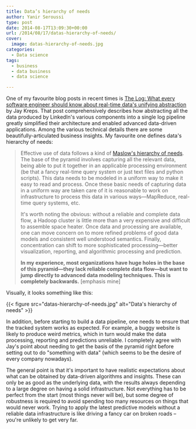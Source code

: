 ```yaml
---
title: Data’s hierarchy of needs
author: Yanir Seroussi
type: post
date: 2014-08-17T13:09:30+00:00
url: /2014/08/17/datas-hierarchy-of-needs/
cover:
  image: datas-hierarchy-of-needs.jpg
categories:
  - Data science
tags:
  - business
  - data business
  - data science

---
```

One of my favourite blog posts in recent times is <a href="http://engineering.linkedin.com/distributed-systems/log-what-every-software-engineer-should-know-about-real-time-datas-unifying">The Log: What every software engineer should know about real-time data's unifying abstraction</a> by Jay Kreps. That post comprehensively describes how abstracting all the data produced by LinkedIn's various components into a single log pipeline greatly simplified their architecture and enabled advanced data-driven applications. Among the various technical details there are some beautifully-articulated business insights. My favourite one defines data's hierarchy of needs:

> Effective use of data follows a kind of <a href="http://en.wikipedia.org/wiki/Maslow%27s_hierarchy_of_needs" target="_blank" rel="noopener">Maslow's hierarchy of needs</a>. The base of the pyramid involves capturing all the relevant data, being able to put it together in an applicable processing environment (be that a fancy real-time query system or just text files and python scripts). This data needs to be modeled in a uniform way to make it easy to read and process. Once these basic needs of capturing data in a uniform way are taken care of it is reasonable to work on infrastructure to process this data in various ways—MapReduce, real-time query systems, etc.
>
> It's worth noting the obvious: without a reliable and complete data flow, a Hadoop cluster is little more than a very expensive and difficult to assemble space heater. Once data and processing are available, one can move concern on to more refined problems of good data models and consistent well understood semantics. Finally, concentration can shift to more sophisticated processing—better visualization, reporting, and algorithmic processing and prediction.
>
> **In my experience, most organizations have huge holes in the base of this pyramid—they lack reliable complete data flow—but want to jump directly to advanced data modeling techniques. This is completely backwards.** [emphasis mine]

Visually, it looks something like this:

{{< figure src="datas-hierarchy-of-needs.jpg" alt="Data's hierarchy of needs" >}}

In addition, before starting to build a data pipeline, one needs to ensure that the tracked system works as expected. For example, a buggy website is likely to produce weird metrics, which in turn would make the data processing, reporting and predictions unreliable. I completely agree with Jay's point about needing to get the basis of the pyramid right before setting out to do "something with data" (which seems to be the desire of every company nowadays).

The general point is that it's important to have realistic expectations about what can be obtained by data-driven algorithms and insights. These can only be as good as the underlying data, with the results always depending to a large degree on having a solid infrastructure. Not everything has to be perfect from the start (most things never will be), but some degree of robustness is required to avoid spending too many resources on things that would never work. Trying to apply the latest predictive models without a reliable data infrastructure is like driving a fancy car on broken roads – you're unlikely to get very far.
